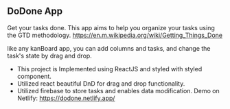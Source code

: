 ## DoDone App
Get your tasks done.
This app aims to help you organize your tasks using the GTD methodology.
https://en.m.wikipedia.org/wiki/Getting_Things_Done

like any kanBoard app, you can add columns and tasks, and change the task's state by drag and drop.

* This project is Implemented using ReactJS and styled with styled component.
* Utilized react beautiful DnD for drag and drop functionality.
* Utilized firebase to store tasks and enables data modification.
Demo on Netlify: https://dodone.netlify.app/

